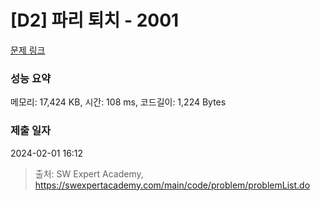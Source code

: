# [D2] 파리 퇴치 - 2001 

[문제 링크](https://swexpertacademy.com/main/code/problem/problemDetail.do?contestProbId=AV5PzOCKAigDFAUq) 

### 성능 요약

메모리: 17,424 KB, 시간: 108 ms, 코드길이: 1,224 Bytes

### 제출 일자

2024-02-01 16:12



> 출처: SW Expert Academy, https://swexpertacademy.com/main/code/problem/problemList.do